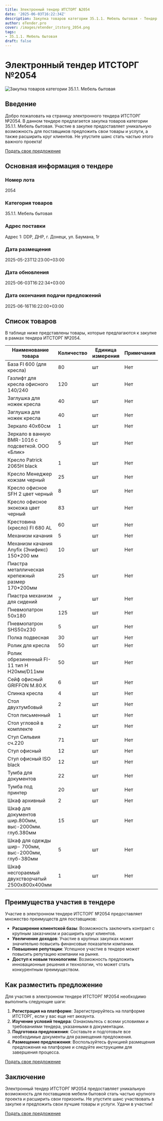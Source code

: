 ```yaml
---
title: Электронный тендер ИТСТОРГ №2054
date: '2025-06-03T16:22:34Z'
description: Закупка товаров категории 35.1.1. Мебель бытовая - Тендер №2054
author: eTender.pro
cover: /images/etender_itstorg_2054.png
tags:
- 35.1.1. Мебель бытовая
draft: false
---
```

# Электронный тендер ИТСТОРГ №2054

![Закупка товаров категории 35.1.1. Мебель бытовая](/images/etender_itstorg_2054.png)

## Введение

Добро пожаловать на страницу электронного тендера ИТСТОРГ №2054. В данном тендере предлагается закупка товаров категории 35.1.1. Мебель бытовая. Участие в закупке предоставляет уникальную возможность для поставщиков предложить свои товары и услуги, а также расширить круг клиентов. Не упустите шанс стать частью этого важного проекта!

[Подать свое предложение](https://itstorg.ru/tender-2054?utm_source=etender)

## Основная информация о тендере

### Номер лота
2054

### Категория товаров
35.1.1. Мебель бытовая

### Адрес поставки
Адрес 1: DDP, ДНР, г. Донецк, ул. Баумана, 1г

### Дата размещения
2025-05-23T12:23:00+03:00

### Дата обновления
2025-06-03T16:22:34+03:00

### Дата окончания подачи предложений
2025-06-16T16:22:00+03:00

## Список товаров

В таблице ниже представлены товары, которые предлагаются к закупке в рамках тендера ИТСТОРГ №2054.

| Наименование товара | Количество | Единица измерения | Примечания |
|----------------------|------------|------------------|-------------|
| База FI 600 (для кресла) | 80 | шт | Нет |
| Газлифт для кресла офисного 140/240 | 120 | шт | Нет |
| Заглушка для ножек кресла | 40 | шт | Нет |
| Заглушка для ножек кресла | 40 | шт | Нет |
| Зеркало 40х60см | 1 | шт | Нет |
| Зеркало в ванную BMR-101б с подсветкой. ООО «Блик» | 5 | шт | Нет |
| Кресло Patrick 2065H black | 1 | шт | Нет |
| Кресло Менеджер кожзам черный | 25 | шт | Нет |
| Кресло офисное SFH 2 цвет черный | 8 | шт | Нет |
| Кресло офисное экокожа цвет черный | 83 | шт | Нет |
| Крестовина (кресло) FI 680 AL | 60 | шт | Нет |
| Механизм качания | 5 | шт | Нет |
| Механизм качания Anyfix (Энификс) 150*200 мм | 10 | шт | Нет |
| Пиастра металлическая крепежный размер 170*200мм | 25 | шт | Нет |
| Пиастра механизм для сидений | 7 | шт | Нет |
| Пневмопатрон 50х180 | 125 | шт | Нет |
| Пневмопатрон SHS50х230 | 5 | шт | Нет |
| Полка подвесная | 30 | шт | Нет |
| Ролик для кресла | 50 | шт | Нет |
| Ролик обрезиненный FI-11 тип Н H20мм/D11мм | 50 | шт | Нет |
| Сейф офисный GRIFFON M.80.K | 6 | шт | Нет |
| Спинка кресла | 4 | шт | Нет |
| Стол двухтумбовый | 2 | шт | Нет |
| Стол письменный | 1 | шт | Нет |
| Стол угловой в комплекте | 2 | шт | Нет |
| Стул Сильвия сч.220 | 71 | шт | Нет |
| Стул офисный | 12 | шт | Нет |
| Стул офисный ISO black | 12 | шт | Нет |
| Тумба для документов | 22 | шт | Нет |
| Тумба под принтер | 20 | шт | Нет |
| Шкаф архивный | 2 | шт | Нет |
| Шкаф для документов шир.800мм, выс-2000мм. глуб.380мм | 15 | шт | Нет |
| Шкаф для одежды шир- 700мм, выс-2000мм, глуб-380мм | 5 | шт | Нет |
| Шкаф несгораемый двухстворчатый 2500х800х400мм | 1 | шт | Нет |

## Преимущества участия в тендере

Участие в электронном тендере ИТСТОРГ №2054 предоставляет множество преимуществ для поставщиков:

- **Расширение клиентской базы**: Возможность заключить контракт с крупным заказчиком и расширить круг клиентов.
- **Увеличение доходов**: Участие в крупных закупках может значительно повысить финансовые показатели компании.
- **Повышение репутации**: Успешное участие в тендере может повысить репутацию компании на рынке.
- **Доступ к новым технологиям**: Возможность предложить инновационные решения и технологии, что может стать конкурентным преимуществом.

## Как разместить предложение

Для участия в электронном тендере ИТСТОРГ №2054 необходимо выполнить следующие шаги:

1. **Регистрация на платформе**: Зарегистрируйтесь на платформе ИТСТОРГ, если у вас еще нет аккаунта.
2. **Изучение условий тендера**: Ознакомьтесь с всеми условиями и требованиями тендера, указанными в документации.
3. **Подготовка предложения**: Составьте и подготовьте все необходимые документы для размещения предложения.
4. **Размещение предложения**: Воспользуйтесь функцией размещения предложения на платформе и следуйте инструкциям для завершения процесса.

[Подать свое предложение](https://itstorg.ru/tender-2054?utm_source=etender)

## Заключение

Электронный тендер ИТСТОРГ №2054 предоставляет уникальную возможность для поставщиков мебели бытовой стать частью крупного проекта и расширить свои горизонты. Не упустите шанс участвовать в закупке и предложить свои лучшие товары и услуги. Удачи в участии!

[Подать свое предложение](https://itstorg.ru/tender-2054?utm_source=etender)